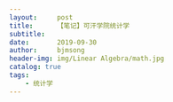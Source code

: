 ```yaml
---
layout:     post
title:      【笔记】可汗学院统计学
subtitle:   
date:       2019-09-30
author:     bjmsong
header-img: img/Linear Algebra/math.jpg
catalog: true
tags:
    - 统计学
---
```


